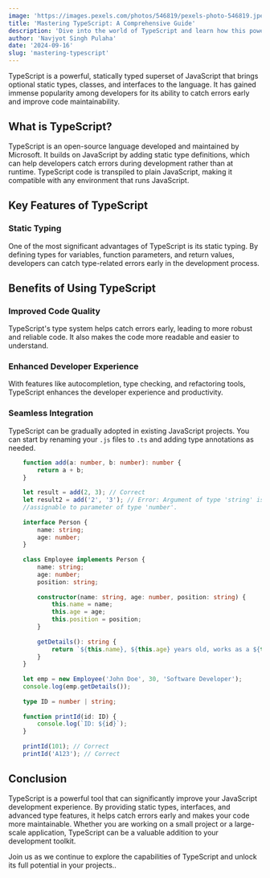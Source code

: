 ```yaml
---
image: 'https://images.pexels.com/photos/546819/pexels-photo-546819.jpeg?auto=compress&cs=tinysrgb&w=1260&h=750&dpr=1'
title: 'Mastering TypeScript: A Comprehensive Guide'
description: 'Dive into the world of TypeScript and learn how this powerful language can enhance your JavaScript development.'
author: 'Navjyot Singh Pulaha'
date: '2024-09-16'
slug: 'mastering-typescript'
---
```


TypeScript is a powerful, statically typed superset of JavaScript that brings optional static types, classes, and interfaces to the language. It has gained immense popularity among developers for its ability to catch errors early and improve code maintainability.

## **What is TypeScript?**

TypeScript is an open-source language developed and maintained by Microsoft. It builds on JavaScript by adding static type definitions, which can help developers catch errors during development rather than at runtime. TypeScript code is transpiled to plain JavaScript, making it compatible with any environment that runs JavaScript.

## **Key Features of TypeScript**

### Static Typing

One of the most significant advantages of TypeScript is its static typing. By defining types for variables, function parameters, and return values, developers can catch type-related errors early in the development process.


## **Benefits of Using TypeScript**

### Improved Code Quality
TypeScript's type system helps catch errors early, leading to more robust and reliable code. It also makes the code more readable and easier to understand.

### Enhanced Developer Experience
With features like autocompletion, type checking, and refactoring tools, TypeScript enhances the developer experience and productivity.

### Seamless Integration
TypeScript can be gradually adopted in existing JavaScript projects. You can start by renaming your `.js` files to `.ts` and adding type annotations as needed.


```typescript showLineNumbers {1-3}
    function add(a: number, b: number): number {
        return a + b;
    }
    
    let result = add(2, 3); // Correct
    let result2 = add('2', '3'); // Error: Argument of type 'string' is not 
    //assignable to parameter of type 'number'.
    
    interface Person {
        name: string;
        age: number;
    }
    
    class Employee implements Person {
        name: string;
        age: number;
        position: string;
    
        constructor(name: string, age: number, position: string) {
            this.name = name;
            this.age = age;
            this.position = position;
        }
    
        getDetails(): string {
            return `${this.name}, ${this.age} years old, works as a ${this.position}.`;
        }
    }
    
    let emp = new Employee('John Doe', 30, 'Software Developer');
    console.log(emp.getDetails());
    
    type ID = number | string;
    
    function printId(id: ID) {
        console.log(`ID: ${id}`);
    }
    
    printId(101); // Correct
    printId('A123'); // Correct
```

## **Conclusion**
TypeScript is a powerful tool that can significantly improve your JavaScript development experience. By providing static types, interfaces, and advanced type features, it helps catch errors early and makes your code more maintainable. Whether you are working on a small project or a large-scale application, TypeScript can be a valuable addition to your development toolkit.

Join us as we continue to explore the capabilities of TypeScript and unlock its full potential in your projects..







